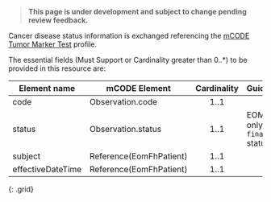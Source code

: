 <blockquote class="stu-note">
    <p>
    <strong>This page is under development and subject to change pending review feedback.</strong>
    </p>
</blockquote>

Cancer disease status information is exchanged referencing the [mCODE Tumor Marker Test](http://hl7.org/fhir/us/mcode/StructureDefinition/mcode-tumor-marker-test) profile.  

The essential fields (Must Support or Cardinality greater than 0..*) to be provided in this resource are:


|Element name                       | mCODE Element                    |  Cardinality       | Guidance                                            |
|----------------------------------|----------------------------------|:------------------:|-----------------------------------------------------|
| code                             | Observation.code                 |     1..1           |  |
| status                           | Observation.status               |     1..1           |  EOM: only `final` status. |
| subject                          | Reference(EomFhPatient)          |     1..1           |  |
| effectiveDateTime                | Reference(EomFhPatient)          |     1..1           |  |
{: .grid}

